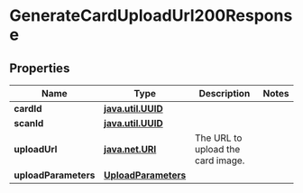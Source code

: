 
# GenerateCardUploadUrl200Response

## Properties
| Name | Type | Description | Notes |
| ------------ | ------------- | ------------- | ------------- |
| **cardId** | [**java.util.UUID**](java.util.UUID.md) |  |  |
| **scanId** | [**java.util.UUID**](java.util.UUID.md) |  |  |
| **uploadUrl** | [**java.net.URI**](java.net.URI.md) | The URL to upload the card image. |  |
| **uploadParameters** | [**UploadParameters**](UploadParameters.md) |  |  |



